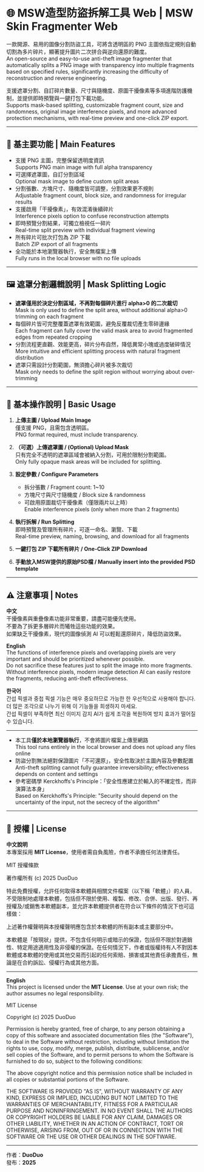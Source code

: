 # 🌐 MSW造型防盜拆解工具 Web | MSW Skin Fragmenter Web

一款開源、易用的圖像分割防盜工具，可將含透明區的 PNG 主圖依指定規則自動切割為多片碎片，顯著提升圖片二次拼合與逆向還原的難度。  
An open-source and easy-to-use anti-theft image fragmenter that automatically splits a PNG image with transparency into multiple fragments based on specified rules, significantly increasing the difficulty of reconstruction and reverse engineering.

支援遮罩分割、自訂碎片數量、尺寸與隨機度、原圖干擾像素等多項進階防護機制，並提供即時預覽與一鍵打包下載功能。  
Supports mask-based splitting, customizable fragment count, size and randomness, original image interference pixels, and more advanced protection mechanisms, with real-time preview and one-click ZIP export.

---

## 🔹 基主要功能 | Main Features

- 支援 PNG 主圖，完整保留透明度資訊  
  Supports PNG main image with full alpha transparency
- 可選擇遮罩圖，自訂分割區域  
  Optional mask image to define custom split areas
- 分割張數、方塊尺寸、隨機度皆可調整，分割效果更不規則  
  Adjustable fragment count, block size, and randomness for irregular results
- 支援啟用「干擾像素」，有效混淆後續碎片  
  Interference pixels option to confuse reconstruction attempts
- 即時預覽分割結果，可獨立檢視任一碎片  
  Real-time split preview with individual fragment viewing
- 所有碎片可批次打包為 ZIP 下載  
  Batch ZIP export of all fragments
- 全功能於本地瀏覽器執行，安全無檔案上傳  
  Fully runs in the local browser with no file uploads

---

## 🖼 遮罩分割邏輯說明 | Mask Splitting Logic

- **遮罩僅用於決定分割區域，不再對每個碎片進行 alpha>0 的二次裁切**  
  Mask is only used to define the split area, without additional alpha>0 trimming on each fragment
- 每個碎片皆可完整覆蓋遮罩有效範圍，避免反覆裁切產生零碎邊緣  
  Each fragment can fully cover the valid mask area to avoid fragmented edges from repeated cropping
- 分割流程更直觀、效能更高，碎片分布自然，降低異常小塊或過度破碎情況  
  More intuitive and efficient splitting process with natural fragment distribution
- 遮罩只需設計分割範圍，無須擔心碎片被多次裁切  
  Mask only needs to define the split region without worrying about over-trimming

---

## 📖 基本操作說明 | Basic Usage

1. **上傳主圖 / Upload Main Image**  
   僅支援 PNG，且需包含透明區。  
   PNG format required, must include transparency.

2. **（可選）上傳遮罩圖 / (Optional) Upload Mask**  
   只有完全不透明的遮罩區域會被納入分割，可用於限制分割範圍。  
   Only fully opaque mask areas will be included for splitting.

3. **設定參數 / Configure Parameters**  
   - 拆分張數 / Fragment count: 1~10  
   - 方塊尺寸與尺寸隨機度 / Block size & randomness  
   - 可啟用原圖裁切干擾像素（僅限兩片以上時）  
     Enable interference pixels (only when more than 2 fragments)

4. **執行拆解 / Run Splitting**  
   即時預覽及管理所有碎片，可逐一命名、瀏覽、下載  
   Real-time preview, naming, browsing, and download for all fragments

5. **一鍵打包 ZIP 下載所有碎片 / One-Click ZIP Download**  

6. **手動放入MSW提供的原始PSD檔 / Manually insert into the provided PSD template**

---

## ⚠ 注意事項 | Notes

**中文**  
干擾像素與重疊像素功能非常重要，請盡可能優先使用。  
不要為了拆更多層碎片而犧牲這些功能的效果。  
如果缺乏干擾像素，現代的圖像偵測 AI 可以輕鬆還原碎片，降低防盜效果。  

**English**  
The functions of interference pixels and overlapping pixels are very important and should be prioritized whenever possible.  
Do not sacrifice these features just to split the image into more fragments.  
Without interference pixels, modern image detection AI can easily restore the fragments, reducing anti-theft effectiveness.  

**한국어**  
간섭 픽셀과 중첩 픽셀 기능은 매우 중요하므로 가능한 한 우선적으로 사용해야 합니다.  
더 많은 조각으로 나누기 위해 이 기능들을 희생하지 마세요.  
간섭 픽셀이 부족하면 최신 이미지 감지 AI가 쉽게 조각을 복원하여 방지 효과가 떨어질 수 있습니다.  

---

- 本工具**僅於本地瀏覽器執行**，不會將圖片檔案上傳至網路  
  This tool runs entirely in the local browser and does not upload any files online
- 防盜分割無法絕對保證圖片「不可還原」，安全性取決於主圖內容及參數配置  
  Anti-theft splitting cannot fully guarantee irreversibility; effectiveness depends on content and settings
- 參考密碼學 Kerckhoffs's Principle：「安全性應建立於輸入的不確定性，而非演算法本身」  
  Based on Kerckhoffs's Principle: "Security should depend on the uncertainty of the input, not the secrecy of the algorithm"

---

## 📜 授權 | License

**中文說明**  
本專案採用 **MIT License**，使用者需自負風險，作者不承擔任何法律責任。  

MIT 授權條款

著作權所有 (c) 2025 DuoDuo

特此免費授權，允許任何取得本軟體與相關文件檔案（以下稱「軟體」）的人員，不受限制地處理本軟體，包括但不限於使用、複製、修改、合併、出版、發行、再授權及/或銷售本軟體副本，並允許本軟體提供者在符合以下條件的情況下也可這樣做：

上述著作權聲明與本授權聲明應包含於本軟體的所有副本或主要部分中。

本軟體是「按現狀」提供，不包含任何明示或暗示的保證，包括但不限於對適銷性、特定用途適用性及非侵權的保證。在任何情況下，作者或版權持有人不對因本軟體或本軟體的使用或其他交易而引起的任何索賠、損害或其他責任承擔責任，無論是在合約訴訟、侵權行為或其他方面。


---

**English**  
This project is licensed under the **MIT License**. Use at your own risk; the author assumes no legal responsibility.  

MIT License

Copyright (c) 2025 DuoDuo

Permission is hereby granted, free of charge, to any person obtaining a copy
of this software and associated documentation files (the "Software"), to deal
in the Software without restriction, including without limitation the rights
to use, copy, modify, merge, publish, distribute, sublicense, and/or sell
copies of the Software, and to permit persons to whom the Software is
furnished to do so, subject to the following conditions:

The above copyright notice and this permission notice shall be included in all
copies or substantial portions of the Software.

THE SOFTWARE IS PROVIDED "AS IS", WITHOUT WARRANTY OF ANY KIND, EXPRESS OR
IMPLIED, INCLUDING BUT NOT LIMITED TO THE WARRANTIES OF MERCHANTABILITY,
FITNESS FOR A PARTICULAR PURPOSE AND NONINFRINGEMENT. IN NO EVENT SHALL THE
AUTHORS OR COPYRIGHT HOLDERS BE LIABLE FOR ANY CLAIM, DAMAGES OR OTHER
LIABILITY, WHETHER IN AN ACTION OF CONTRACT, TORT OR OTHERWISE, ARISING FROM,
OUT OF OR IN CONNECTION WITH THE SOFTWARE OR THE USE OR OTHER DEALINGS IN THE
SOFTWARE.


---

作者：**DuoDuo**  
發布：**2025**
